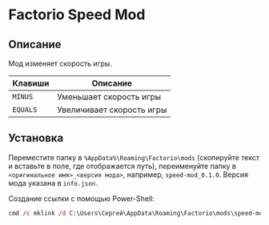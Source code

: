 # Factorio Speed Mod

## Описание

Мод изменяет скорость игры.

| Клавиши | Описание |
| -- | -- |
| `MINUS` | Уменьшает скорость игры |
| `EQUALS` | Увеличивает скорость игры |

## Установка

Переместите папку в `%AppData%\Roaming\Factorio\mods` (скопируйте текст и вставьте в поле, где отображается путь), переименуйте папку в `<оригинальное имя>_<версия мода>`, например, `speed-mod_0.1.0`. Версия мода указана в `info.json`.

Создание ссылки с помощью Power-Shell:

```ps
cmd /c mklink /d C:\Users\Сергей\AppData\Roaming\Factorio\mods\speed-mod_0.1.0 C:\Development\speed-mod
```
